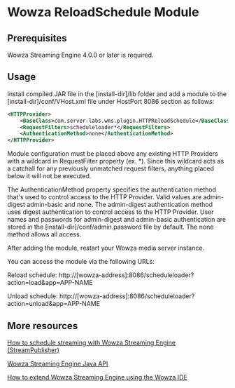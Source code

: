 # Wowza ReloadSchedule Module

## Prerequisites
Wowza Streaming Engine 4.0.0 or later is required.

## Usage
Install compiled JAR file in the [install-dir]/lib folder and add a module to the [install-dir]/conf/VHost.xml file under HostPort 8086 section as follows:

```xml
<HTTPProvider>
    <BaseClass>com.server-labs.wms.plugin.HTTPReloadSchedule</BaseClass>
    <RequestFilters>scheduleloader*</RequestFilters>
    <AuthenticationMethod>none</AuthenticationMethod>
</HTTPProvider>
```

Module configuration must be placed above any existing HTTP Providers with a wildcard in RequestFilter property (ex. <RequestFilters>*</RequestFilters>).
Since this wildcard acts as a catchall for any previously unmatched request filters, anything placed below it will not be executed.

The AuthenticationMethod property specifies the authentication method that's used to control access to the HTTP Provider.
Valid values are admin-digest admin-basic and none. The admin-digest authentication method uses digest authentication to control access to the HTTP Provider.
User names and passwords for admin-digest and admin-basic  authentication are stored in the [install-dir]/conf/admin.password file by default.
The none method allows all access.

After adding the module, restart your Wowza media server instance. 

You can access the module via the following URLs:

Reload schedule:
http://[wowza-address]:8086/scheduleloader?action=load&app=APP-NAME

Unload schedule:
http://[wowza-address]:8086/scheduleloader?action=unload&app=APP-NAME

## More resources
[How to schedule streaming with Wowza Streaming Engine (StreamPublisher)](https://www.wowza.com/docs/how-to-schedule-streaming-with-wowza-streaming-engine-streampublisher)

[Wowza Streaming Engine Java API](https://www.wowza.com/docs/wowza-streaming-engine-java-api-overview)

[How to extend Wowza Streaming Engine using the Wowza IDE](https://www.wowza.com/forums/content.php?759-How-to-extend-Wowza-Streaming-Engine-using-the-Wowza-IDE)


